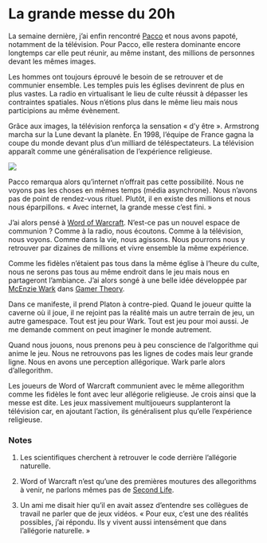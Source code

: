 # La grande messe du 20h

La semaine dernière, j’ai enfin rencontré [Pacco](http://www.fuckingkarma.com/) et nous avons papoté, notamment de la télévision. Pour Pacco, elle restera dominante encore longtemps car elle peut réunir, au même instant, des millions de personnes devant les mêmes images.

Les hommes ont toujours éprouvé le besoin de se retrouver et de communier ensemble. Les temples puis les églises devinrent de plus en plus vastes. La radio en virtualisant le lieu de culte réussit à dépasser les contraintes spatiales. Nous n’étions plus dans le même lieu mais nous participions au même évènement.

Grâce aux images, la télévision renforça la sensation « d’y être ». Armstrong marcha sur la Lune devant la planète. En 1998, l’équipe de France gagna la coupe du monde devant plus d’un milliard de téléspectateurs. La télévision apparaît comme une généralisation de l’expérience religieuse.

![](https://tcrouzet.com/images_tc/2007/10/pacco6.jpg)

Pacco remarqua alors qu’internet n’offrait pas cette possibilité. Nous ne voyons pas les choses en mêmes temps (média asynchrone). Nous n’avons pas de point de rendez-vous rituel. Plutôt, il en existe des millions et nous nous éparpillons. « Avec internet, la grande messe c’est fini. »

J’ai alors pensé à [Word of Warcraft](http://fr.wikipedia.org/wiki/World_of_Warcraft). N’est-ce pas un nouvel espace de communion ? Comme à la radio, nous écoutons. Comme à la télévision, nous voyons. Comme dans la vie, nous agissons. Nous pourrons nous y retrouver par dizaines de millions et vivre ensemble la même expérience.

Comme les fidèles n’étaient pas tous dans la même église à l’heure du culte, nous ne serons pas tous au même endroit dans le jeu mais nous en partageront l’ambiance. J’ai alors songé à une belle idée développée par [McEnzie Wark](http://www.ludiccrew.org/wark/) dans [Gamer Theory](http://www.amazon.fr/Gamer-Theory-McKenzie-Wark/dp/0674025199/).

Dans ce manifeste, il prend Platon à contre-pied. Quand le joueur quitte la caverne où il joue, il ne rejoint pas la réalité mais un autre terrain de jeu, un autre gamespace. Tout est jeu pour Wark. Tout est jeu pour moi aussi. Je me demande comment on peut imaginer le monde autrement.

Quand nous jouons, nous prenons peu à peu conscience de l’algorithme qui anime le jeu. Nous ne retrouvons pas les lignes de codes mais leur grande ligne. Nous en avons une perception allégorique. Wark parle alors d’allegorithm.

Les joueurs de Word of Warcraft communient avec le même allegorithm comme les fidèles le font avec leur allégorie religieuse. Je crois ainsi que la messe est dite. Les jeux massivement multijoueurs supplanteront la télévision car, en ajoutant l’action, ils généralisent plus qu’elle l’expérience religieuse.

### Notes

1. Les scientifiques cherchent à retrouver le code derrière l’allégorie naturelle.

2. Word of Warcraft n’est qu’une des premières moutures des allegorithms à venir, ne parlons mêmes pas de [Second Life](https://tcrouzet.com/2007/08/06/second-life-is-dead/).

3. Un ami me disait hier qu’il en avait assez d’entendre ses collègues de travail ne parler que de jeux vidéos. « Pour eux, c’est une des réalités possibles, j’ai répondu. Ils y vivent aussi intensément que dans l’allégorie naturelle. »